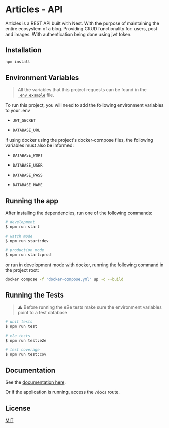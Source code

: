 # Articles - API

Articles is a REST API built with Nest. With the purpose of maintaining the entire ecosystem of a blog. Providing CRUD functionality for: users, post and images. With authentication being done using jwt token.

## Installation

```bash
npm install
```

## Environment Variables

> All the variables that this project requests can be found in the [`.env.example`](./.env.example) file.

To run this project, you will need to add the following environment variables to your .env

* `JWT_SECRET`

* `DATABASE_URL`

if using docker using the project's docker-compose files, the following variables must also be informed:

* `DATABASE_PORT`

* `DATABASE_USER`

* `DATABASE_PASS`

* `DATABASE_NAME`

## Running the app

After installing the dependencies, run one of the following commands:

```bash
# development
$ npm run start

# watch mode
$ npm run start:dev

# production mode
$ npm run start:prod
```

or run in development mode with docker, running the following command in the project root:

```bash
docker compose -f "docker-compose.yml" up -d --build
```

## Running the Tests

> :warning: Before running the e2e tests make sure the environment variables point to a test database

```bash
# unit tests
$ npm run test

# e2e tests
$ npm run test:e2e

# test coverage
$ npm run test:cov
```

## Documentation

See the [documentation here](https://app.swaggerhub.com/apis-docs/AlexBorgesDev/Articles-API/1.0.0).

Or if the application is running, access the `/docs` route.

## License

[MIT](./LICENSE)
